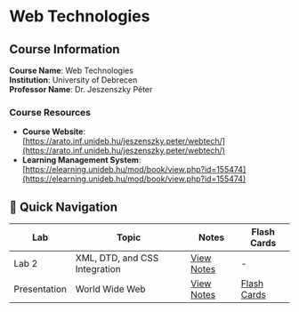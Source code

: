 # Web Technologies

## Course Information

**Course Name**: Web Technologies  
**Institution**: University of Debrecen  
**Professor Name**: Dr. Jeszenszky Péter

### Course Resources

- **Course Website**: [https://arato.inf.unideb.hu/jeszenszky.peter/webtech/](https://arato.inf.unideb.hu/jeszenszky.peter/webtech/)
- **Learning Management System**: [https://elearning.unideb.hu/mod/book/view.php?id=155474](https://elearning.unideb.hu/mod/book/view.php?id=155474)

## 🔗 Quick Navigation

| Lab          | Topic                         | Notes                                                 | Flash Cards                                                  |
| ------------ | ----------------------------- | ----------------------------------------------------- | ------------------------------------------------------------ |
| Lab 2        | XML, DTD, and CSS Integration | [View Notes](./lab-2/README.md)                       | -                                                            |
| Presentation | World Wide Web                | [View Notes](./presentations/world-wide-web/notes.md) | [Flash Cards](./presentations/world-wide-web/anki-cards.csv) |
